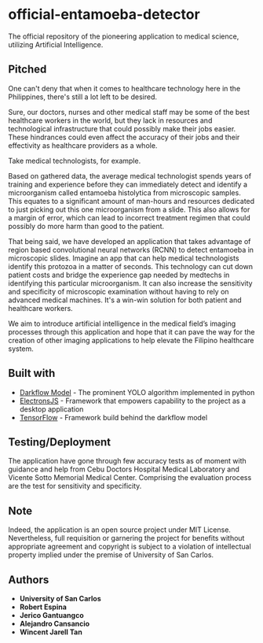 # official-entamoeba-detector
The official repository of the pioneering application to medical science, utilizing Artificial Intelligence.
## Pitched
One can't deny that when it comes to healthcare technology here in the Philippines, there's still a lot left to be desired.

Sure, our doctors, nurses and other medical staff may be some of the best healthcare workers in the world, but they lack in resources and technological infrastructure that could possibly make their jobs easier. These hindrances could even affect the accuracy of their jobs and their effectivity as healthcare providers as a whole. 

Take medical technologists, for example. 

Based on gathered data, the average medical technologist spends years of training and experience before they can immediately detect and identify a microorganism called entamoeba histolytica from microscopic samples. This equates to a significant amount of man-hours and resources dedicated to just picking out this one microorganism from a slide. This also allows for a margin of error, which can lead to incorrect treatment regimen that could possibly do more harm than good to the patient.

That being said, we have developed an application that takes advantage of region based convolutional neural networks (RCNN) to detect entamoeba in microscopic slides. Imagine an app that can help medical technologists identify this protozoa in a matter of seconds. This technology can cut down patient costs and bridge the experience gap needed by medtechs in identifying this particular microorganism. It can also increase the sensitivity and specificity of microscopic examination without having to rely on advanced medical machines. It's a win-win solution for both patient and healthcare workers.

We aim to introduce artificial intelligence in the medical field’s imaging processes through this application and hope that it can pave the way for the creation of other imaging applications to help elevate the Filipino healthcare system.

## Built with
* [Darkflow Model](https://github.com/thtrieu/darkflow) - The prominent YOLO algorithm implemented in python
* [ElectronsJS](https://electronjs.org/) - Framework that empowers capability to the project as a desktop application
* [TensorFlow](https://www.tensorflow.org/) - Framework build behind the darkflow model

## Testing/Deployment
The application have gone through few accuracy tests as of moment with guidance and help from Cebu Doctors Hospital Medical Laboratory and Vicente Sotto Memorial Medical Center. Comprising the evaluation process are the test for sensitivity and specificity.

## Note
Indeed, the application is an open source project under MIT License. Nevertheless, full requisition or garnering the project for benefits without appropriate agreement and copyright is subject to a violation of intellectual property implied under the premise of University of San Carlos. 

## Authors
* **University of San Carlos**
* **Robert Espina**
* **Jerico Gantuangco**
* **Alejandro Cansancio**
* **Wincent Jarell Tan**

